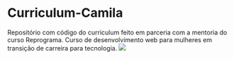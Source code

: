 # Curriculum-Camila

Repositório com código do curriculum feito em parceria com a mentoria do curso Reprograma.
Curso de desenvolvimento web para mulheres em transição de carreira para tecnologia.
<img src=”https://github.com/monteirocamis/Curriculum-Camila/blob/master/screenshot_cvcamilamonteiro.png”>
